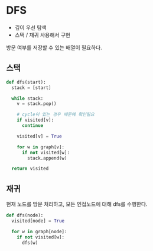 DFS
===
- 깊이 우선 탐색
- 스택 / 재귀 사용해서 구현

방문 여부를 저장할 수 있는 배열이 필요하다.

스택
---
```python
def dfs(start):  
  stack = [start]

  while stack:
    v = stack.pop()

    # cycle이 있는 경우 때문에 확인필요
    if visited[v]:
      continue

    visited[v] = True

    for w in graph[v]:
      if not visited[w]:
        stack.append(w)

  return visited
```

재귀
---
현재 노드를 방문 처리하고, 모든 인접노드에 대해 dfs를 수행한다.
```python
def dfs(node):  
  visited[node] = True

  for w in graph[node]:
    if not visited[w]:
      dfs(w)
```

